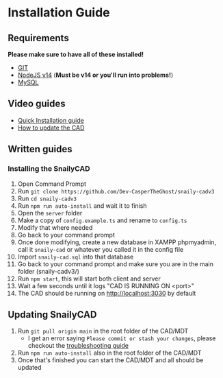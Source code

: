 # Installation Guide

## Requirements

**Please make sure to have all of these installed!**

- [GIT](https://git-scm.com/downloads)
- [NodeJS v14](https://nodejs.org) (**Must be v14 or you'll run into problems!**)
- [MySQL](https://www.apachefriends.org/download.html)

## Video guides

- [Quick Installation guide](https://youtu.be/dO8qXSDDUag)
- [How to update the CAD](https://youtu.be/RV6KeeN4AA4)

## Written guides

### Installing the SnailyCAD

1. Open Command Prompt
2. Run `git clone https://github.com/Dev-CasperTheGhost/snaily-cadv3`
3. Run `cd snaily-cadv3`
4. Run `npm run auto-install` and wait it to finish
5. Open the `server` folder
6. Make a copy of `config.example.ts` and rename to `config.ts`
7. Modify that where needed
8. Go back to your command prompt
9. Once done modifying, create a new database in XAMPP phpmyadmin, call it `snaily-cad` or whatever you called it in the config file
10. Import `snaily-cad.sql` into that database
11. Go back to your command prompt and make sure you are in the main folder (snaily-cadv3/)
12. Run `npm start`, this will start both client and server
13. Wait a few seconds until it logs "CAD IS RUNNING ON \<port\>"
14. The CAD should be running on <http://localhost:3030> by default

## Updating SnailyCAD

1. Run `git pull origin main` in the root folder of the CAD/MDT
   - I get an error saying `Please commit or stash your changes`, please checkout the [troubleshooting guide](https://github.com/Dev-CasperTheGhost/snaily-cadv3/wiki/Troubleshooting)
2. Run `npm run auto-install` also in the root folder of the CAD/MDT
3. Once that's finished you can start the CAD/MDT and all should be updated
